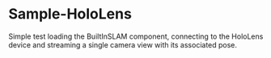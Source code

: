 # Sample-HoloLens

Simple test loading the BuiltInSLAM component, connecting to the HoloLens device and streaming a single camera view with its associated pose.